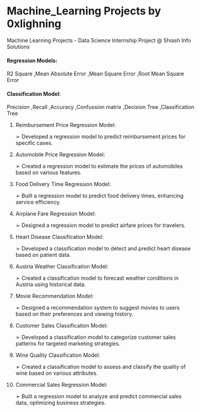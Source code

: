 # Machine_Learning Projects by 0xlighning
Machine Learning Projects - Data Science Internship Project @ Shiash Info Solutions

#### Regression Models:
R2 Square
,Mean Absolute Error
,Mean Square Error
,Root Mean Square Error

#### Classification Model:
Precision
,Recall
,Accuracy
,Confussion matrix
,Decision Tree
,Classification Tree

1. Reimbursement Price Regression Model: 

   ➢ Developed a regression model to predict reimbursement prices for specific cases. 

2. Automobile Price Regression Model: 

   ➢ Created a regression model to estimate the prices of automobiles based on various 
features. 

3. Food Delivery Time Regression Model: 

   ➢ Built a regression model to predict food delivery times, enhancing service efficiency.

4. Airplane Fare Regression Model: 

   ➢ Designed a regression model to predict airfare prices for travelers. 

5. Heart Disease Classification Model: 

   ➢ Developed a classification model to detect and predict heart disease based on
patient data. 

6. Austria Weather Classification Model: 

   ➢ Created a classification model to forecast weather conditions in Austria using
historical data. 

7. Movie Recommendation Model: 

   ➢ Designed a recommendation system to suggest movies to users based on their
preferences and viewing history. 

8. Customer Sales Classification Model: 

   ➢ Developed a classification model to categorize customer sales patterns for targeted
marketing strategies.

9. Wine Quality Classification Model: 

   ➢ Created a classification model to assess and classify the quality of wine based on
various attributes.

10. Commercial Sales Regression Model: 

    ➢ Built a regression model to analyze and predict commercial sales data, optimizing
business strategies.
